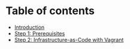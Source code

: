 # Table of contents

* [Introduction](README.md)
* [Step 1: Prerequisites](prerequisites.md)
* [Step 2: Infrastructure-as-Code with Vagrant](step-2-infrastructure-as-code-with-vagrant.md)


